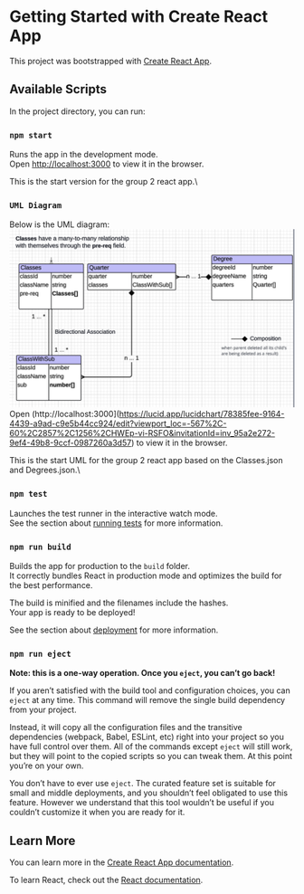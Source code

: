 # Getting Started with Create React App

This project was bootstrapped with [Create React App](https://github.com/facebook/create-react-app).

## Available Scripts

In the project directory, you can run:

### `npm start`

Runs the app in the development mode.\
Open [http://localhost:3000](http://localhost:3000) to view it in the browser.

This is the start version for the group 2 react app.\

### `UML Diagram`

Below is the UML diagram:\
![UML Diagram](https://github.com/HuiyingWang0108/Group2_LWTech/blob/jojo-react-app/public/images/UML%20Diagram.png)
Open (http://localhost:3000](https://lucid.app/lucidchart/78385fee-9164-4439-a9ad-c9e5b44cc924/edit?viewport_loc=-567%2C-60%2C2857%2C1256%2CHWEp-vi-RSFO&invitationId=inv_95a2e272-9ef4-49b8-9ccf-0987260a3d57) to view it in the browser.

This is the start UML for the group 2 react app based on the Classes.json and Degrees.json.\

### `npm test`

Launches the test runner in the interactive watch mode.\
See the section about [running tests](https://facebook.github.io/create-react-app/docs/running-tests) for more information.

### `npm run build`

Builds the app for production to the `build` folder.\
It correctly bundles React in production mode and optimizes the build for the best performance.

The build is minified and the filenames include the hashes.\
Your app is ready to be deployed!

See the section about [deployment](https://facebook.github.io/create-react-app/docs/deployment) for more information.

### `npm run eject`

**Note: this is a one-way operation. Once you `eject`, you can’t go back!**

If you aren’t satisfied with the build tool and configuration choices, you can `eject` at any time. This command will remove the single build dependency from your project.

Instead, it will copy all the configuration files and the transitive dependencies (webpack, Babel, ESLint, etc) right into your project so you have full control over them. All of the commands except `eject` will still work, but they will point to the copied scripts so you can tweak them. At this point you’re on your own.

You don’t have to ever use `eject`. The curated feature set is suitable for small and middle deployments, and you shouldn’t feel obligated to use this feature. However we understand that this tool wouldn’t be useful if you couldn’t customize it when you are ready for it.

## Learn More

You can learn more in the [Create React App documentation](https://facebook.github.io/create-react-app/docs/getting-started).

To learn React, check out the [React documentation](https://reactjs.org/).
